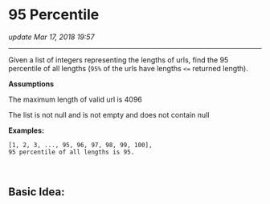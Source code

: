 # 95 Percentile
_update Mar 17, 2018  19:57_

---
Given a list of integers representing the lengths of urls, find the 95 percentile of all lengths (`95%` of the urls have lengths `<=` returned length).

**Assumptions**

The maximum length of valid url is 4096

The list is not null and is not empty and does not contain null

**Examples:**

    [1, 2, 3, ..., 95, 96, 97, 98, 99, 100], 
    95 percentile of all lengths is 95.
    
<br>

## Basic Idea:

